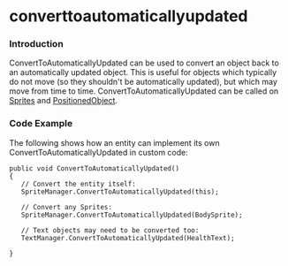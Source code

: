 # converttoautomaticallyupdated

### Introduction

ConvertToAutomaticallyUpdated can be used to convert an object back to an automatically updated object. This is useful for objects which typically do not move (so they shouldn't be automatically updated), but which may move from time to time. ConvertToAutomaticallyUpdated can be called on [Sprites](../../../../frb/docs/index.php) and [PositionedObject](../../../../frb/docs/index.php).

### Code Example

The following shows how an entity can implement its own ConvertToAutomaticallyUpdated in custom code:

```
public void ConvertToAutomaticallyUpdated()
{
   // Convert the entity itself:
   SpriteManager.ConvertToAutomaticallyUpdated(this);
   
   // Convert any Sprites:
   SpriteManager.ConvertToAutomaticallyUpdated(BodySprite);

   // Text objects may need to be converted too:
   TextManager.ConvertToAutomaticallyUpdated(HealthText);

}
```

